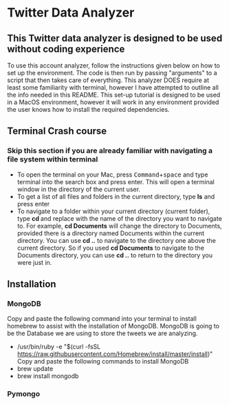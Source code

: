 # Twitter Data Analyzer

## This Twitter data analyzer is designed to be used without coding experience

To use this account analyzer, follow the instructions given below on how to set up the environment. The code is then run by passing "arguments" to a script that then takes care of everything. This analyzer DOES require at least some familiarity with terminal, however I have attempted to outline all the info needed in this README. This set-up tutorial is designed to be used in a MacOS environment, however it will work in any environment provided the user knows how to install the
required dependencies.

## Terminal Crash course

### Skip this section if you are already familiar with navigating a file system within terminal

- To open the terminal on your Mac, press <kbd>Command</kbd>+<kbd>space</kbd> and type terminal into the search box and press enter. This will open a terminal window in the directory of the current user. 
- To get a list of all files and folders in the current directory, type **ls** and press enter
- To navigate to a folder within your current directory (current folder), type **cd <Directory Name>** and replace <Directory Name> with the name of the directory you want to navigate to. For example, **cd Documents** will change the directory to Documents, provided there is a directory named Documents within the current directory. You can use **cd ..** to navigate to the directory one above the current directory. So if you used **cd Documents** to navigate to the Documents directory, you can use **cd ..** to return to the directory you were just in.
## Installation

### MongoDB

Copy and paste the following command into your terminal to install homebrew to assist with the installation of MongoDB. MongoDB is going to be the Database we are using to store the tweets we are analyzing.
- /usr/bin/ruby -e "$(curl -fsSL https://raw.githubusercontent.com/Homebrew/install/master/install)"
Copy and paste the following commands to install MongoDB
- brew update
- brew install mongodb

### Pymongo
